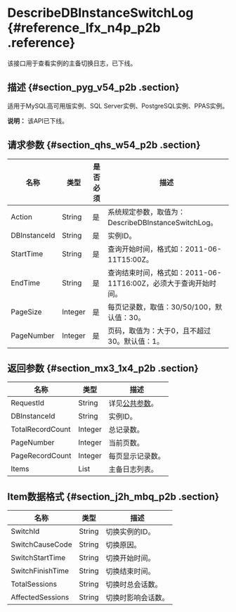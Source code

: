 # DescribeDBInstanceSwitchLog {#reference_lfx_n4p_p2b .reference}

该接口用于查看实例的主备切换日志，已下线。

## 描述 {#section_pyg_v54_p2b .section}

适用于MySQL高可用版实例、SQL Server实例、PostgreSQL实例、PPAS实例。

**说明：** 该API已下线。

## 请求参数 {#section_qhs_w54_p2b .section}

|名称|类型|是否必须|描述|
|--|--|----|--|
|Action|String|是|系统规定参数，取值为：DescribeDBInstanceSwitchLog。|
|DBInstanceId|String|是|实例ID。|
|StartTime|String|是|查询开始时间，格式如：2011-06-11T15:00Z。|
|EndTime|String|是|查询结束时间，格式如：2011-06-11T16:00Z，必须大于查询开始时间。|
|PageSize|Integer|是|每页记录数，取值：30/50/100，默认值：30。|
|PageNumber|Integer|是|页码，取值为：大于0，且不超过30。默认值：1。|

## 返回参数 {#section_mx3_1x4_p2b .section}

|名称|类型|描述|
|--|--|--|
|RequestId|String|详见[公共参数](intl.zh-CN/API参考/使用API/公共参数.md#)。|
|DBInstanceId|String|实例ID。|
|TotalRecordCount|Integer|总记录数。|
|PageNumber|Integer|当前页数。|
|PageRecordCount|Integer|每页显示记录数。|
|Items|List|主备日志列表。|

## Item数据格式 {#section_j2h_mbq_p2b .section}

|名称|类型|描述|
|--|--|--|
|SwitchId|String|切换实例的ID。|
|SwitchCauseCode|String|切换原因。|
|SwitchStartTime|String|切换开始时间。|
|SwitchFinishTime|String|切换结束时间。|
|TotalSessions|String|切换时总会话数。|
|AffectedSessions|String|切换时影响会话数。|

